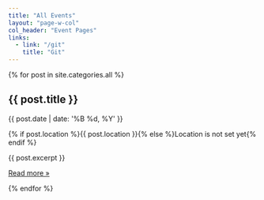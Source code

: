 ```yaml
---
title: "All Events"
layout: "page-w-col"
col_header: "Event Pages"
links:
  - link: "/git"
    title: "Git"
---
```


{% for post in site.categories.all %}
<div class="blog-post">
  <h2 class="blog-post-title">{{ post.title }} </h2>
  <p class="blog-post-meta">{{ post.date  | date: '%B %d, %Y' }}</p>
  <p class="blog-post-meta">{% if post.location %}{{ post.location }}{% else %}Location is not set yet{% endif %}</p>
  {{ post.excerpt }}
  <p>
  <a class="btn btn-primary btn-lg" href="{{ post.url }}" role="button">Read more »</a>
  </p>
</div>
{% endfor %}

<script type="text/javascript">
  $("#eventsnav").addClass("active");
</script>
